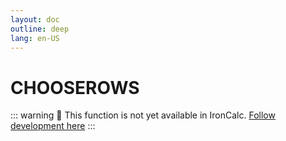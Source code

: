 ```yaml
---
layout: doc
outline: deep
lang: en-US
---
```


# CHOOSEROWS

::: warning
🚧 This function is not yet available in IronCalc.
[Follow development here](https://github.com/ironcalc/IronCalc/labels/Functions)
:::